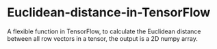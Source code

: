 # Euclidean-distance-in-TensorFlow
A flexible function in TensorFlow, to calculate the Euclidean distance between all row vectors in a tensor, the output is a 2D numpy array.
